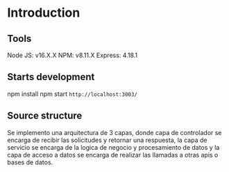 # Introduction 

## Tools

Node JS: v16.X.X
NPM: v8.11.X
Express: 4.18.1

## Starts development

npm install
npm start  `http://localhost:3003/`

## Source structure

Se implemento una arquitectura de 3 capas, 
donde capa de controlador se encarga de recibir las solicitudes y retornar una respuesta, la capa de servicio se encarga de la logica de negocio y procesamiento de datos y la capa de acceso a datos se encarga de realizar las llamadas a otras apis o bases de datos.